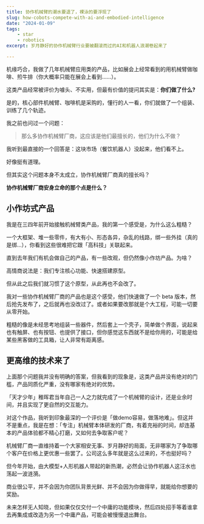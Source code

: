 ```yaml
---
title: 协作机械臂的潮水要退了，裸泳的要浮现了
slug: how-cobots-compete-with-ai-and-embodied-intelligence
date: "2024-01-09"
tags:
    - star
    - robotics
excerpt: 岁月静好的协作机械臂行业要被翻滚而过的AI和机器人浪潮卷起来了

---
```


机缘巧合，我做了几年机械臂应用类的产品，比如展会上经常看到的用机械臂做咖啡、煎牛排（你大概率只能在展会上看到……）。

这类产品经常被评价为噱头、不实用，但最有价值的提问其实是：**你们做了什么?**

是的，核心部件机械臂、咖啡机是采购的，懂行的人一看，你们就做了一个组装、训练了几个轨迹。

我之前也问过一个问题：

> 那么多协作机械臂厂商，这应该是他们最擅长的，他们为什么不做？

我听到最直接的一个回答是：这块市场（餐饮机器人）没起来，他们看不上。

好像挺有道理。

但其实这个问题本身不太成立，协作机械臂厂商真的擅长吗？

**协作机械臂厂商安身立命的那个点是什么？**

## 小作坊式产品

我是在三四年前开始接触机械臂类产品，我的第一个感受是，为什么这么粗糙？

一个大框架、堆一些零件，有大有小、形态各异，杂乱的线路，绑一些外挂（真的是绑…），你看到这些很难把它跟「高科技」关联起来。

直到去年我们有机会做自己的产品，有一些改观，但仍然像小作坊产品。为啥？

高情商说法是：我们专注核心功能、快速搭建原型。

但从此之后我们就习惯了这个原型，从此再也不会改了。

我对一些协作机械臂厂商的产品也是这个感受，他们快速做了一个 beta 版本，然后抢先发布了，之后就再也没改过了。或者如果要改那就是个大工程，可能一切要从零开始。

粗糙的像是未经思考地组装一些器件，然后套上一个壳子，简单做个界面，说起来也有触屏、也有按钮、也提供了接口，但你感觉这东西就不是给你用的，可能是给某些黑客做的工具箱，让人非常有距离感。

## 更高维的技术来了

上面那个问题我并没有明确的答案，但我看到的现象是，这类产品并没有绝对的门槛，产品同质化严重，没有哪家有绝对的优势。

「天才少年」稚晖君当年自己一人之力就完成了一个机械臂的设计，还是业余时间，并且实现了更自然的交互能力。

对这个作品，我听到印象最深的一个评价是「做demo容易，做落地难」。但这并不是重点，我是在想：「专注」机械臂本体研发的厂商，有着充裕的时间，却连基本的产品体验都不精心打磨，又如何去争取客户呢？

机械臂厂商一直维持着一个大家相安无事、岁月静好的局面，无非哪家为了争取哪个客户在价格上更优惠一些罢了。公司这么多年就是这么过来的，不也挺好吗？

但今年开始，由大模型+人形机器人带起的新热潮，必然会让协作机器人这汪水也荡起一波涟漪。

商业很公平，并不会因为你团队背景光鲜、并不会因为你做得早，就能给你想要的奖励。

未来怎样无人知晓，但如果仅仅交付一个中庸的功能模块，然后四处招手等着谁拿去再集成或改造为另一个中庸产品，可能会被慢慢退出舞台。
